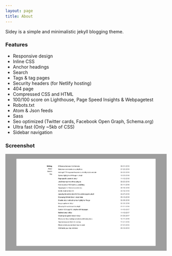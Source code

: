 ```yaml
---
layout: page
title: About
---
```


Sidey is a simple and minimalistic jekyll blogging theme.

<a href="/atom.xml" target="_blank" id="rss"><i class="fas fa-rss" aria-hidden="true"></i></a>

### Features

- Responsive design
- Inline CSS
- Anchor headings
- Search
- Tags & tag pages
- Security headers (for Netlify hosting)
- 404 page
- Compressed CSS and HTML
- 100/100 score on Lighthouse, Page Speed Insights & Webpagetest
- Robots.txt
- Atom & Json feeds
- Sass
- Seo optimized (Twitter cards, Facebook Open Graph, Schema.org)
- Ultra fast (Only ~5kb of CSS)
- Sidebar navigation

### Screenshot

![Screenshot](screenshot.png)
